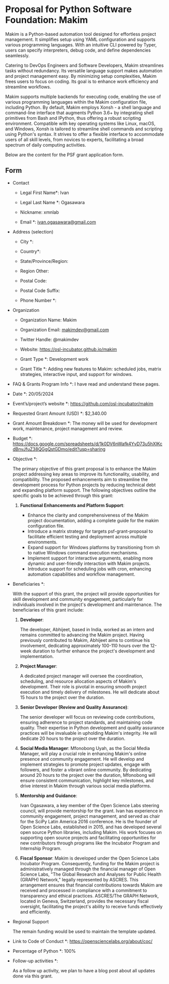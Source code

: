 # Proposal for Python Software Foundation: Makim

Makim is a Python-based automation tool designed for effortless project
management. It simplifies setup using YAML configuration and supports various
programming languages. With an intuitive CLI powered by Typer, users can specify
interpreters, debug code, and define dependencies seamlessly.

Catering to DevOps Engineers and Software Developers, Makim streamlines tasks
without redundancy. Its versatile language support makes automation and project
management easy. By minimizing setup complexities, Makim frees users to focus on
coding. Its goal is to enhance work efficiency and streamline workflows.

Makim supports multiple backends for executing code, enabling the use of various
programming languages within the Makim configuration file, including Python. By
default, Makim employs Xonsh - a shell language and command-line interface that
augments Python 3.6+ by integrating shell primitives from Bash and IPython, thus
offering a robust scripting environment. Compatible with key operating systems
like Linux, macOS, and Windows, Xonsh is tailored to streamline shell commands
and scripting using Python's syntax. It strives to offer a flexible interface to
accommodate users of all skill levels, from novices to experts, facilitating a
broad spectrum of daily computing activities.

Below are the content for the PSF grant application form.

## Form

- Contact

  - Legal First Name\*: Ivan

  - Legal Last Name \*: Ogasawara

  - Nickname: xmnlab

  - Email \*: ivan.ogasawara@gmail.com

- Address (selection)

  - City \*:

  - Country\*:

  - State/Province/Region:

  - Region Other:

  - Postal Code:

  - Postal Code Suffix:

  - Phone Number \*:

- Organization

  - Organization Name: Makim

  - Organization Email: makimdev@gmail.com

  - Twitter Handle: @makimdev

  - Website: https://osl-incubator.github.io/makim

  - Grant Type \*: Development work

  - Grant Title \*: Adding new features to Makim: scheduled jobs, matrix
    strategies, interactive input, and support for windows.

- FAQ & Grants Program Info \*: I have read and understand these pages.

- Date \*: 20/05/2024

- Event’s/project’s website \*: https://github.com/osl-incubator/makim

- Requested Grant Amount (USD) \*: $2,340.00

- Grant Amount Breakdown \*: The money will be used for development work,
  maintenance, project management and review.

- Budget \*:
  https://docs.google.com/spreadsheets/d/1k0DV6nWafk4YvD73u5hXIKcdBnvJfuZ38QGgQstGDmo/edit?usp=sharing

- Objective \*:

  The primary objective of this grant proposal is to enhance the Makim project
  addressing key areas to improve its functionality, usability, and
  compatibility. The proposed enhancements aim to streamline the development
  process for Python projects by reducing technical debt and expanding platform
  support. The following objectives outline the specific goals to be achieved
  through this grant:

  1. **Functional Enhancements and Platform Support**:

     - Enhance the clarity and comprehensiveness of the Makim project
       documentation, adding a complete guide for the makim configuration file.
     - Introduce a matrix strategy for targets psf-grant-proposal to facilitate
       efficient testing and deployment across multiple environments.
     - Expand support for Windows platforms by transitioning from sh to native
       Windows command execution mechanisms.
     - Implement support for interactive arguments, enabling more dynamic and
       user-friendly interaction with Makim projects.
     - Introduce support for scheduling jobs with cron, enhancing automation
       capabilities and workflow management.

- Beneficiaries \*:

  With the support of this grant, the project will provide opportunities for
  skill development and community engagement, particularly for individuals
  involved in the project's development and maintenance. The beneficiaries of
  this grant include:

  1. **Developer**:

     The developer, Abhijeet, based in India, worked as an intern and remains
     committed to advancing the Makim project. Having previously contributed to
     Makim, Abhijeet aims to continue his involvement, dedicating approximately
     100-110 hours over the 12-week duration to further enhance the project's
     development and implementation.

  2. **Project Manager**:

     A dedicated project manager will oversee the coordination, scheduling, and
     resource allocation aspects of Makim's development. Their role is pivotal
     in ensuring smooth project execution and timely delivery of milestones. He
     will dedicate about 15 hours to the project over the duration.

  3. **Senior Developer (Review and Quality Assurance)**:

     The senior developer will focus on reviewing code contributions, ensuring
     adherence to project standards, and maintaining code quality. Their
     expertise in Python development and quality assurance practices will be
     invaluable in upholding Makim's integrity. He will dedicate 20 hours to the
     project over the duration.

  4. **Social Media Manager**: Mfonobong Uyah, as the Social Media Manager, will
     play a crucial role in enhancing Makim's online presence and community
     engagement. He will develop and implement strategies to promote project
     updates, engage with followers, and foster a vibrant online community. By
     dedicating around 20 hours to the project over the duration, Mfonobong will
     ensure consistent communication, highlight key milestones, and drive
     interest in Makim through various social media platforms.

  5. **Mentorship and Guidance**:

     Ivan Ogasawara, a key member of the Open Science Labs steering council,
     will provide mentorship for the grant. Ivan has experience in community
     engagement, project management, and served as chair for the SciPy Latin
     America 2016 conference. He is the founder of Open Science Labs,
     established in 2015, and has developed several open source Python
     libraries, including Makim. His work focuses on supporting open source
     projects and facilitating opportunities for new contributors through
     programs like the Incubator Program and Internship Program.

  6. **Fiscal Sponsor**: Makim is developed under the Open Science Labs
     Incubator Program. Consequently, funding for the Makim project is
     administratively managed through the financial manager of Open Science
     Labs, "The Global Research and Analyses for Public Health (GRAPH) Network,"
     legally represented by ASCRES. This arrangement ensures that financial
     contributions towards Makim are received and processed in compliance with a
     commitment to transparency and ethical practices. ASCRES/The GRAPH Network,
     located in Geneva, Switzerland, provides the necessary fiscal oversight,
     facilitating the project's ability to receive funds effectively and
     efficiently.

- Regional Support

  The remain funding would be used to maintain the template updated.

- Link to Code of Conduct \*: https://opensciencelabs.org/about/coc/

- Percentage of Python \*: 100%

- Follow-up activities \*:

  As a follow up activity, we plan to have a blog post about all updates done
  via this grant.
